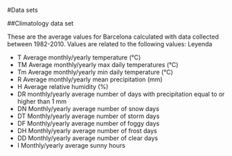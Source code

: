#Data sets

##Climatology data set

These are the average values for Barcelona calculated with data collected between 1982-2010. 
Values are related to the following values:
Leyenda
- T	Average monthly/yearly temperature (°C)
- TM Average monthly/yearly max daily temperatures (°C)
- Tm Average monthly/yearly min daily temperature (°C)
- R	Average monthly/yearly mean precipitation (mm)
- H	Average relative humidity (%)
- DR monthly/yearly average number of days with precipitation equal to or higher than 1 mm
- DN Monthly/yearly average number of snow days
- DT Monthly/yearly average number of storm days
- DF Monthly/yearly average number of foggy days
- DH Monthly/yearly average number of frost days
- DD Monthly/yearly average number of clear days
- I Monthly/yearly average sunny hours